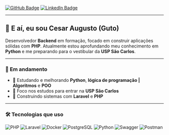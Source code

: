 [![GitHub Badge](https://img.shields.io/badge/-GitHub-000?style=flat-square&logo=github&logoColor=white&link=https://github.com/iOnilec)](https://github.com/iOnilec)
[![LinkedIn Badge](https://img.shields.io/badge/-LinkedIn-0077b5?style=flat-square&logo=linkedin&logoColor=white&link=https://www.linkedin.com/in/seu-linkedin)](https://www.linkedin.com/in/cesar-augusto-de-morais-celino-bbba63369/)

---

## 👋 E aí, eu sou Cesar Augusto (Guto)

Desenvolvedor **Backend** em formação, focado em construir aplicações sólidas com **PHP**. Atualmente estou aprofundando meu conhecimento em **Python** e me preparando para o vestibular da **USP São Carlos**.

---

### 🚀 Em andamento
- 📘 Estudando e melhorando **Python**, **lógica de programação | Algoritmos** e **POO**
- 🧠 Foco nos estudos para entrar na **USP São Carlos**
- 🔧 Construindo sistemas com **Laravel** e **PHP**

---

### 🛠️ Tecnologias que uso
![PHP](https://img.shields.io/badge/-PHP-777BB4?style=flat-square&logo=php&logoColor=white)
![Laravel](https://img.shields.io/badge/-Laravel-FF2D20?style=flat-square&logo=laravel&logoColor=white)
![Docker](https://img.shields.io/badge/-Docker-2496ED?style=flat-square&logo=docker&logoColor=white)
![PostgreSQL](https://img.shields.io/badge/-PostgreSQL-336791?style=flat-square&logo=postgresql&logoColor=white)
![Python](https://img.shields.io/badge/-Python-3776AB?style=flat-square&logo=python&logoColor=white)
![Swagger](https://img.shields.io/badge/-Swagger-85EA2D?style=flat-square&logo=swagger&logoColor=black)
![Postman](https://img.shields.io/badge/-Postman-FF6C37?style=flat-square&logo=postman&logoColor=white)
